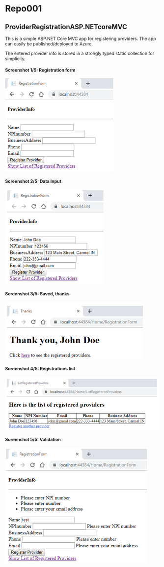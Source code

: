 # Repo001


ProviderRegistrationASP.NETcoreMVC
------------------------------------

This is a simple ASP.NET Core MVC app for registering providers. The app can easily be published/deployed to Azure.

The entered provider info is stored in a strongly typed static collection for simplicity.

#### Screenshot 1/5: Registration form

![Registration Form](temp/img1-empty.bmp "Regisration Form")

#### Screenshot 2/5: Data Input

![Data input](temp/img2-input.bmp "Data input")

#### Screenshot 3/5: Saved, thanks

![Thanks](temp/img3-thanks.bmp "Thanks")

#### Screenshot 4/5: Registrations list

![Registrations list](temp/img4-list.bmp "Regisrations list")

#### Screenshot 5/5: Validation

![Validation](temp/img5-validation.bmp "Validation")
